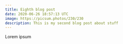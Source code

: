 ```yaml
---
title: Eighth blog post
date: 2020-06-26 18:57:13 UTC
image: https://picsum.photos/230/230
description: This is my second blog post about stuff
---
```


Lorem ipsum
